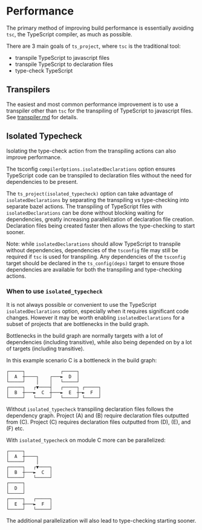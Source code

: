 # Performance

The primary method of improving build performance is essentially avoiding `tsc`, the TypeScript compiler, as much as possible.

There are 3 main goals of `ts_project`, where `tsc` is the traditional tool:
* transpile TypeScript to javascript files
* transpile TypeScript to declaration files
* type-check TypeScript

## Transpilers

The easiest and most common performance improvement is to use a transpiler other than `tsc` for the transpiling
of TypeScript to javascript files. See [transpiler.md](transpiler.md) for details.

## Isolated Typecheck

Isolating the type-check action from the transpiling actions can also improve performance.

The tsconfig `compilerOptions.isolatedDeclarations` option ensures TypeScript code can be transpiled
to declaration files without the need for dependencies to be present.

The `ts_project(isolated_typecheck)` option can take advantage of `isolatedDeclarations` by separating the
transpiling vs type-checking into separate bazel actions. The transpiling of TypeScript files with `isolatedDeclarations`
can be done without blocking waiting for dependencies, greatly increasing parallelization of declaration file creation.
Declaration files being created faster then allows the type-checking to start sooner.

Note: while `isolatedDeclarations` should allow TypeScript to transpile without dependencies, dependencies of the `tsconfig`
file may still be required if `tsc` is used for transpiling. Any dependencies of the `tsconfig` target should be declared in the `ts_config(deps)` target to ensure those dependencies are available for both the transpiling and type-checking actions.

### When to use `isolated_typecheck`

It is not always possible or convenient to use the TypeScript `isolatedDeclarations` option, especially when it requires
significant code changes. However it may be worth enabling `isolatedDeclarations` for a subset of projects that are bottlenecks
in the build graph.

Bottlenecks in the build graph are normally targets with a lot of dependencies (including transitive), while also being depended
on by a lot of targets (including transitive).

In this example scenario C is a bottleneck in the build graph:
```
┌─────┐             ┌─────┐        
│  A  ┼────┐    ┌───►  D  │        
└─────┘    │    │   └─────┘        
┌─────┐   ┌▼────┤   ┌─────┐ ┌─────┐
│  B  ┼───►  C  ┼───►  E  ┼─►  F  │
└─────┘   └─────┘   └─────┘ └─────┘
```

Without `isolated_typecheck` transpiling declaration files follows the dependency graph. Project (A) and (B) require declaration
files outputted from (C). Project (C) requires declaration files outputted from (D), (E), and (F) etc.

With `isolated_typecheck` on module C more can be parallelized:
```
┌─────┐          
│  A  ┼────┐     
└─────┘    │     
┌─────┐   ┌▼────┐
│  B  ┼───►  C  │
└─────┘   └─────┘
┌─────┐          
│  D  │          
└─────┘          
┌─────┐   ┌─────┐  
│  E  ┼───►  F  │  
└─────┘   └─────┘  
```

The additional parallelization will also lead to type-checking starting sooner.

